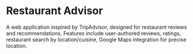 # Restaurant Advisor
A web application inspired by TripAdvisor, designed for restaurant reviews and recommendations. Features include user-authored reviews, ratings, restaurant search by location/cuisine, Google Maps integration for precise location.
